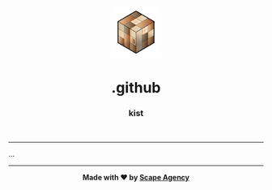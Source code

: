 <p align="center">
    <img src="https://raw.githubusercontent.com/getkist/brand/master/src/logo/kist.png" width="20%" height="20%" alt="kist logo">
</p>
<h1 align='center' style='border-bottom: none;'>.github</h1>
<h3 align='center'>kist</h3>
<br>

---

...

---

<p align="center">
    <b>Made with ❤️ by <a href="https://www.scape.agency" target="_blank">Scape Agency</a></b>
</p>
